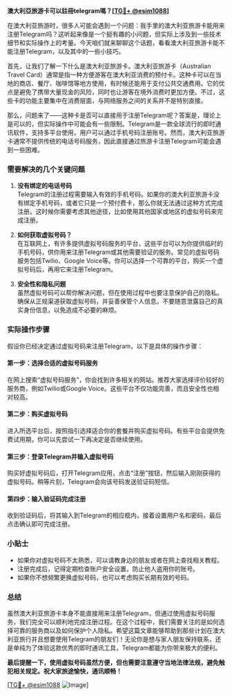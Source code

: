 **澳大利亞旅游卡可以註冊telegram嗎？[[TG💪+ @esim1088](https://t.me/s/esim1088)]**

在澳大利亚旅游时，很多人可能会遇到一个问题：我手里的澳大利亚旅游卡能用来注册Telegram吗？这听起来像是一个挺有趣的小问题，但实际上涉及到一些技术细节和实际操作上的考量。今天咱们就来聊聊这个话题，看看澳大利亚旅游卡能不能注册Telegram，以及其中的一些小技巧。

首先，让我们了解一下什么是澳大利亚旅游卡。澳大利亚旅游卡（Australian Travel Card）通常是指一种方便游客在澳大利亚消费的预付卡。这种卡可以在当地的商店、餐厅、咖啡馆等地方使用，有时候还能用于支付公共交通费用。它的优点是避免了携带大量现金的风险，同时也让游客在境外消费时更加方便。不过，这些卡的功能主要集中在消费层面，与网络服务之间的关系并不是特别直接。

那么，问题来了——这种卡是否可以直接用于注册Telegram呢？答案是，理论上是可以的，但实际操作中可能会有一些限制。Telegram是一款全球流行的即时通讯软件，支持多平台使用，用户可以通过手机号码注册账号。然而，澳大利亚旅游卡通常不提供传统的电话号码服务，因此直接通过旅游卡注册Telegram可能会遇到一些困难。

### 需要解决的几个关键问题

1. **没有绑定的电话号码**  
   Telegram的注册过程需要输入有效的手机号码。如果你的澳大利亚旅游卡没有绑定手机号码，或者它只是一个预付费卡，那么你就无法通过这种方式完成注册。这时候你需要考虑其他途径，比如使用其他国家或地区的虚拟号码来完成注册。

2. **如何获取虚拟号码？**  
   在互联网上，有许多提供虚拟号码服务的平台，这些平台可以为你提供临时的手机号码，供你用来注册Telegram或其他需要验证的服务。常见的虚拟号码服务包括Twilio、Google Voice等。你可以选择一个可靠的平台，购买一个虚拟号码后，再用它来注册Telegram。

3. **安全性和隐私问题**  
   虽然虚拟号码可以帮你解决问题，但在使用过程中也要注意保护自己的隐私。确保从正规渠道获取虚拟号码，并妥善保管个人信息。不要随意泄露自己的真实身份信息，以免造成不必要的麻烦。

### 实际操作步骤

假设你已经决定通过虚拟号码来注册Telegram，以下是具体的操作步骤：

#### 第一步：选择合适的虚拟号码服务  
在网上搜索“虚拟号码服务”，你会找到许多相关的网站。推荐大家选择评价较好的服务商，例如Twilio或Google Voice。这些平台不仅功能完善，而且安全性也相对较高。

#### 第二步：购买虚拟号码  
进入所选平台后，按照指引选择适合你的套餐并购买虚拟号码。有些平台会提供免费试用期，你可以先尝试一下再决定是否继续使用。

#### 第三步：登录Telegram并输入虚拟号码  
购买好虚拟号码后，打开Telegram应用，点击“注册”按钮，然后输入刚刚获得的虚拟号码。稍等片刻，Telegram会向该号码发送验证码短信。

#### 第四步：输入验证码完成注册  
收到验证码后，将其输入到Telegram的相应框内，接着设置用户名和密码，最后点击确认即可完成注册。

### 小贴士

- 如果你对虚拟号码不太熟悉，可以请教身边的朋友或者在网上查找相关教程。
- 注册完成后，记得定期检查账户安全设置，防止他人盗用你的账号。
- 如果你不想频繁更换虚拟号码，也可以考虑购买长期有效的号码。

### 总结

虽然澳大利亚旅游卡本身不能直接用来注册Telegram，但通过使用虚拟号码服务，我们完全可以顺利地完成注册过程。在这个过程中，我们需要关注的是如何选择可靠的服务商以及如何保护个人隐私。希望这篇文章能够帮助到那些计划在澳大利亚旅行并且想要使用Telegram的朋友们！无论你是想与家人朋友保持联系，还是单纯为了体验这款优秀的即时通讯工具，Telegram都能为你带来极大的便利。

**最后提醒一下，使用虚拟号码虽然方便，但也需要注意遵守当地法律法规，避免触犯相关规定。祝大家旅途愉快，通讯顺畅！** 

[[TG💪+ @esim1088](https://t.me/s/esim1088) ![Image](https://i.postimg.cc/4NQfJmqS/Snipaste-2025-05-13-00-14-12.png)]